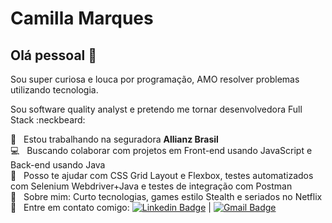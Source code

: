 # Camilla Marques

## Olá pessoal 👋
Sou super curiosa e louca por programação, AMO resolver problemas utilizando tecnologia.

Sou software quality analyst e pretendo me tornar desenvolvedora Full Stack :neckbeard:

🏢  &nbsp; Estou trabalhando na seguradora **Allianz Brasil**
 <br/> :computer: &nbsp; Buscando colaborar com projetos em Front-end usando JavaScript e Back-end usando Java
 <br/> 🎯 &nbsp; Posso te ajudar com CSS Grid Layout e Flexbox, testes automatizados com Selenium Webdriver+Java e testes de integração com Postman
 <br/> 💬  &nbsp; Sobre mim: Curto tecnologias, games estilo Stealth e seriados no Netflix
 <br/> :email: &nbsp; Entre em contato comigo: [![Linkedin Badge](https://img.shields.io/badge/-CamillaMarques-blue?style=flat-square&logo=Linkedin&logoColor=white&link=https://www.linkedin.com/in/camillacmarques/)](https://www.linkedin.com/in/camillacmarques/) 
| 
[![Gmail Badge](https://img.shields.io/badge/-camilla.93marques@gmail.com-c14438?style=flat-square&logo=Gmail&logoColor=white&link=mailto:camilla.93marques@gmail.com)](mailto:camilla.93marques@gmail.com)

